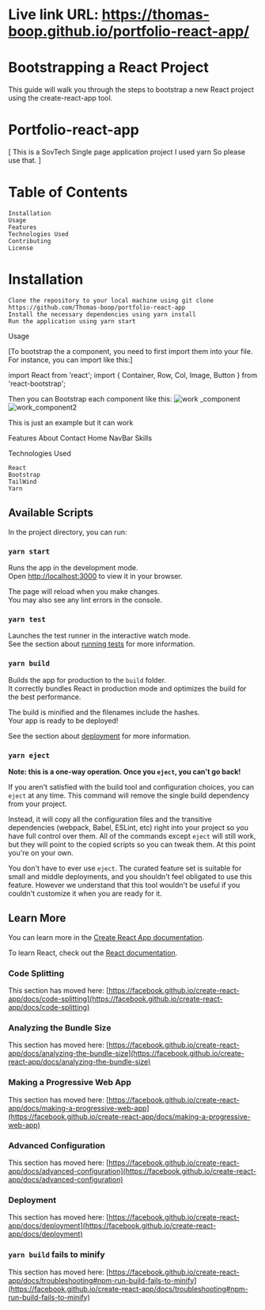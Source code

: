# Live link URL: https://thomas-boop.github.io/portfolio-react-app/

# Bootstrapping a React Project

This guide will walk you through the steps to bootstrap a new React project using the create-react-app tool.

# Portfolio-react-app

[ This is a SovTech Single page application project I used yarn So please use that. ]

# Table of Contents

    Installation
    Usage
    Features
    Technologies Used
    Contributing
    License

# Installation

    Clone the repository to your local machine using git clone https://github.com/Thomas-boop/portfolio-react-app
    Install the necessary dependencies using yarn install
    Run the application using yarn start

Usage

[To bootstrap the a component, you need to first import them into your file. For instance, you can import like this:]

import React from 'react';
import { Container, Row, Col, Image, Button } from 'react-bootstrap';

Then you can Bootstrap each component like this:
![work _component](https://user-images.githubusercontent.com/59957930/234040721-33dca502-70b9-4e5c-aef8-2abfc6919ba5.png)
![work_component2](https://user-images.githubusercontent.com/59957930/234041365-264b3afe-f8c2-4910-b9ef-29c6f36afd4d.png)

This is just an example but it can work

Features
About
Contact
Home
NavBar
Skills

Technologies Used

    React
    Bootstrap
    TailWind
    Yarn

## Available Scripts

In the project directory, you can run:

### `yarn start`

Runs the app in the development mode.\
Open [http://localhost:3000](http://localhost:3000) to view it in your browser.

The page will reload when you make changes.\
You may also see any lint errors in the console.

### `yarn test`

Launches the test runner in the interactive watch mode.\
See the section about [running tests](https://facebook.github.io/create-react-app/docs/running-tests) for more information.

### `yarn build`

Builds the app for production to the `build` folder.\
It correctly bundles React in production mode and optimizes the build for the best performance.

The build is minified and the filenames include the hashes.\
Your app is ready to be deployed!

See the section about [deployment](https://facebook.github.io/create-react-app/docs/deployment) for more information.

### `yarn eject`

**Note: this is a one-way operation. Once you `eject`, you can't go back!**

If you aren't satisfied with the build tool and configuration choices, you can `eject` at any time. This command will remove the single build dependency from your project.

Instead, it will copy all the configuration files and the transitive dependencies (webpack, Babel, ESLint, etc) right into your project so you have full control over them. All of the commands except `eject` will still work, but they will point to the copied scripts so you can tweak them. At this point you're on your own.

You don't have to ever use `eject`. The curated feature set is suitable for small and middle deployments, and you shouldn't feel obligated to use this feature. However we understand that this tool wouldn't be useful if you couldn't customize it when you are ready for it.

## Learn More

You can learn more in the [Create React App documentation](https://facebook.github.io/create-react-app/docs/getting-started).

To learn React, check out the [React documentation](https://reactjs.org/).

### Code Splitting

This section has moved here: [https://facebook.github.io/create-react-app/docs/code-splitting](https://facebook.github.io/create-react-app/docs/code-splitting)

### Analyzing the Bundle Size

This section has moved here: [https://facebook.github.io/create-react-app/docs/analyzing-the-bundle-size](https://facebook.github.io/create-react-app/docs/analyzing-the-bundle-size)

### Making a Progressive Web App

This section has moved here: [https://facebook.github.io/create-react-app/docs/making-a-progressive-web-app](https://facebook.github.io/create-react-app/docs/making-a-progressive-web-app)

### Advanced Configuration

This section has moved here: [https://facebook.github.io/create-react-app/docs/advanced-configuration](https://facebook.github.io/create-react-app/docs/advanced-configuration)

### Deployment

This section has moved here: [https://facebook.github.io/create-react-app/docs/deployment](https://facebook.github.io/create-react-app/docs/deployment)

### `yarn build` fails to minify

This section has moved here: [https://facebook.github.io/create-react-app/docs/troubleshooting#npm-run-build-fails-to-minify](https://facebook.github.io/create-react-app/docs/troubleshooting#npm-run-build-fails-to-minify)

